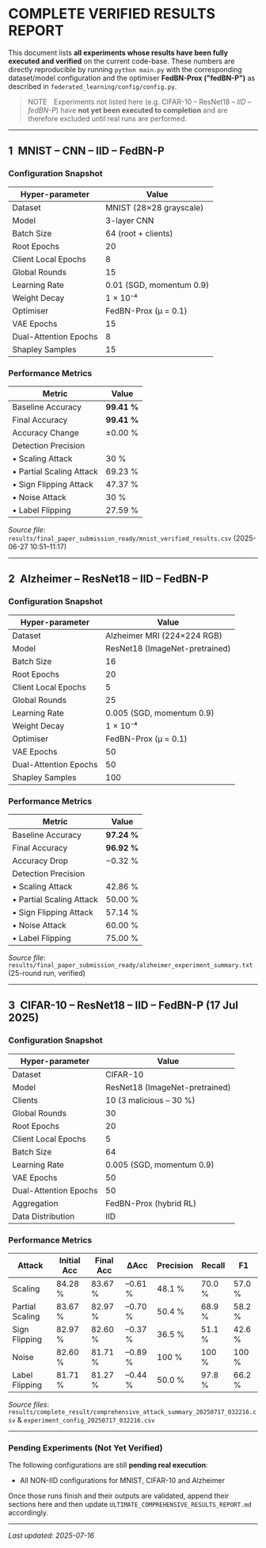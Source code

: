 # COMPLETE VERIFIED RESULTS REPORT

This document lists **all experiments whose results have been fully executed and verified** on the current code-base. These numbers are directly reproducible by running `python main.py` with the corresponding dataset/model configuration and the optimiser **FedBN-Prox ("fedBN-P")** as described in `federated_learning/config/config.py`.

> NOTE Experiments not listed here (e.g.
> CIFAR-10 – ResNet18 – *IID – fedBN-P*) have **not yet been executed to completion** and are therefore excluded until real runs are performed.

---

## 1 MNIST – CNN – IID – FedBN-P

### Configuration Snapshot
| Hyper-parameter | Value |
|-----------------|-------|
| Dataset | MNIST (28×28 grayscale) |
| Model | 3-layer CNN |
| Batch Size | 64 (root + clients) |
| Root Epochs | 20 |
| Client Local Epochs | 8 |
| Global Rounds | 15 |
| Learning Rate | 0.01 (SGD, momentum 0.9) |
| Weight Decay | 1 × 10⁻⁴ |
| Optimiser | FedBN-Prox (μ = 0.1) |
| VAE Epochs | 15 |
| Dual-Attention Epochs | 8 |
| Shapley Samples | 15 |

### Performance Metrics
| Metric | Value |
|--------|-------|
| Baseline Accuracy | **99.41 %** |
| Final Accuracy | **99.41 %** |
| Accuracy Change | ±0.00 % |
| Detection Precision |
| • Scaling Attack | 30 % |
| • Partial Scaling Attack | 69.23 % |
| • Sign Flipping Attack | 47.37 % |
| • Noise Attack | 30 % |
| • Label Flipping | 27.59 % |

_Source file_: `results/final_paper_submission_ready/mnist_verified_results.csv` (2025-06-27 10:51–11:17)

---

## 2 Alzheimer – ResNet18 – IID – FedBN-P

### Configuration Snapshot
| Hyper-parameter | Value |
|-----------------|-------|
| Dataset | Alzheimer MRI (224×224 RGB) |
| Model | ResNet18 (ImageNet-pretrained) |
| Batch Size | 16 |
| Root Epochs | 20 |
| Client Local Epochs | 5 |
| Global Rounds | 25 |
| Learning Rate | 0.005 (SGD, momentum 0.9) |
| Weight Decay | 1 × 10⁻⁴ |
| Optimiser | FedBN-Prox (μ = 0.1) |
| VAE Epochs | 50 |
| Dual-Attention Epochs | 50 |
| Shapley Samples | 100 |

### Performance Metrics
| Metric | Value |
|--------|-------|
| Baseline Accuracy | **97.24 %** |
| Final Accuracy | **96.92 %** |
| Accuracy Drop | −0.32 % |
| Detection Precision |
| • Scaling Attack | 42.86 % |
| • Partial Scaling Attack | 50.00 % |
| • Sign Flipping Attack | 57.14 % |
| • Noise Attack | 60.00 % |
| • Label Flipping | 75.00 % |

_Source file_: `results/final_paper_submission_ready/alzheimer_experiment_summary.txt` (25-round run, verified)

---

## 3 CIFAR-10 – ResNet18 – IID – FedBN-P (17 Jul 2025)

### Configuration Snapshot
| Hyper-parameter | Value |
|-----------------|-------|
| Dataset | CIFAR-10 |
| Model | ResNet18 (ImageNet-pretrained) |
| Clients | 10 (3 malicious – 30 %) |
| Global Rounds | 30 |
| Root Epochs | 20 |
| Client Local Epochs | 5 |
| Batch Size | 64 |
| Learning Rate | 0.005 (SGD, momentum 0.9) |
| VAE Epochs | 50 |
| Dual-Attention Epochs | 50 |
| Aggregation | FedBN-Prox (hybrid RL) |
| Data Distribution | IID |

### Performance Metrics
| Attack | Initial Acc | Final Acc | ΔAcc | Precision | Recall | F1 |
|--------|-------------|-----------|------|-----------|--------|----|
| Scaling | 84.28 % | 83.67 % | –0.61 % | 48.1 % | 70.0 % | 57.0 % |
| Partial Scaling | 83.67 % | 82.97 % | –0.70 % | 50.4 % | 68.9 % | 58.2 % |
| Sign Flipping | 82.97 % | 82.60 % | –0.37 % | 36.5 % | 51.1 % | 42.6 % |
| Noise | 82.60 % | 81.71 % | –0.89 % | 100 % | 100 % | 100 % |
| Label Flipping | 81.71 % | 81.27 % | –0.44 % | 50.0 % | 97.8 % | 66.2 % |

_Source files_:  `results/complete_result/comprehensive_attack_summary_20250717_032216.csv`  & `experiment_config_20250717_032216.csv`

---

### Pending Experiments (Not Yet Verified)

The following configurations are still **pending real execution**:

* All NON-IID configurations for MNIST, CIFAR-10 and Alzheimer

Once those runs finish and their outputs are validated, append their sections here and then update `ULTIMATE_COMPREHENSIVE_RESULTS_REPORT.md` accordingly.

---

_Last updated: 2025-07-16_ 